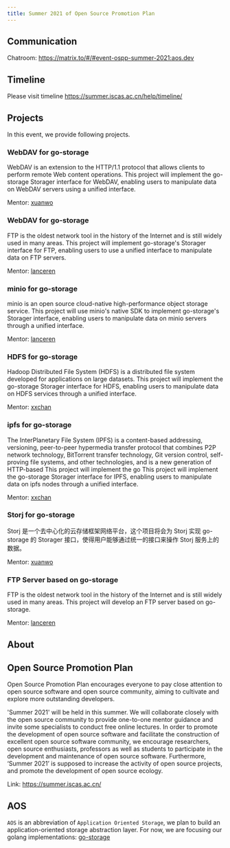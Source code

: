 ```yaml
---
title: Summer 2021 of Open Source Promotion Plan
---
```


## Communication

Chatroom: <https://matrix.to/#/#event-ospp-summer-2021:aos.dev>

## Timeline

Please visit timeline <https://summer.iscas.ac.cn/help/timeline/>

## Projects

In this event, we provide following projects.

### WebDAV for go-storage

WebDAV is an extension to the HTTP/1.1 protocol that allows clients to perform remote Web content operations. This project will implement the go-storage Storager interface for WebDAV, enabling users to manipulate data on WebDAV servers using a unified interface.

Mentor: [xuanwo](https://matrix.to/#/@xuanwo:matrix.org)

### WebDAV for go-storage

FTP is the oldest network tool in the history of the Internet and is still widely used in many areas. This project will implement go-storage's Storager interface for FTP, enabling users to use a unified interface to manipulate data on FTP servers.

Mentor: [lanceren](https://matrix.to/#/@lanceren:matrix.org)

### minio for go-storage

minio is an open source cloud-native high-performance object storage service. This project will use minio's native SDK to implement go-storage's Storager interface, enabling users to manipulate data on minio servers through a unified interface.

Mentor: [lanceren](https://matrix.to/#/@lanceren:matrix.org)

### HDFS for go-storage

Hadoop Distributed File System (HDFS) is a distributed file system developed for applications on large datasets. This project will implement the go-storage Storager interface for HDFS, enabling users to manipulate data on HDFS services through a unified interface.

Mentor: [xxchan](https://matrix.to/#/@xxchan:matrix.org)

### ipfs for go-storage

The InterPlanetary File System (IPFS) is a content-based addressing, versioning, peer-to-peer hypermedia transfer protocol that combines P2P network technology, BitTorrent transfer technology, Git version control, self-proving file systems, and other technologies, and is a new generation of HTTP-based This project will implement the go This project will implement the go-storage Storager interface for IPFS, enabling users to manipulate data on ipfs nodes through a unified interface.

Mentor: [xxchan](https://matrix.to/#/@xxchan:matrix.org)

### Storj for go-storage

Storj 是一个去中心化的云存储框架网络平台，这个项目将会为 Storj 实现 go-storage 的 Storager 接口，使得用户能够通过统一的接口来操作 Storj 服务上的数据。

Mentor: [xuanwo](https://matrix.to/#/@xuanwo:matrix.org)

### FTP Server based on go-storage

FTP is the oldest network tool in the history of the Internet and is still widely used in many areas. This project will develop an FTP server based on go-storage.

Mentor: [lanceren](https://matrix.to/#/@lanceren:matrix.org)

## About

## Open Source Promotion Plan

Open Source Promotion Plan encourages everyone to pay close attention to open source software and open source community, aiming to cultivate and explore more outstanding developers.

'Summer 2021' will be held in this summer. We will collaborate closely with the open source community to provide one-to-one mentor guidance and invite some specialists to conduct free online lectures. In order to promote the development of open source software and facilitate the construction of excellent open source software community, we encourage researchers, open source enthusiasts, professors as well as students to participate in the development and maintenance of open source software. Furthermore, ‘Summer 2021’ is supposed to increase the activity of open source projects, and promote the development of open source ecology.

Link: <https://summer.iscas.ac.cn/>

## AOS

`AOS` is an abbreviation of `Application Oriented Storage`, we plan to build an application-oriented storage abstraction layer. For now, we are focusing our golang implementations: [go-storage](https://github.com/aos-dev/go-storage)